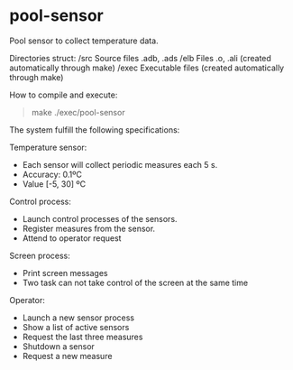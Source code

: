 # pool-sensor
Pool sensor to collect temperature data.

Directories struct:
/src    Source files .adb, .ads
/elb    Files .o, .ali (created automatically through make)
/exec   Executable files (created automatically through make)

How to compile and execute:
>make
>./exec/pool-sensor


The system fulfill the following specifications:

Temperature sensor:
  - Each sensor will collect periodic measures each 5 s. 
  - Accuracy: 0.1ºC 
  - Value [-5, 30] ºC
  
Control process:
  - Launch control processes of the sensors.
  - Register measures from the sensor.
  - Attend to operator request

Screen process:
  - Print screen messages
  - Two task can not take control of the screen at the same time
  
Operator:
  - Launch a new sensor process
  - Show a list of active sensors
  - Request the last three measures
  - Shutdown a sensor
  - Request a new measure
  
  

